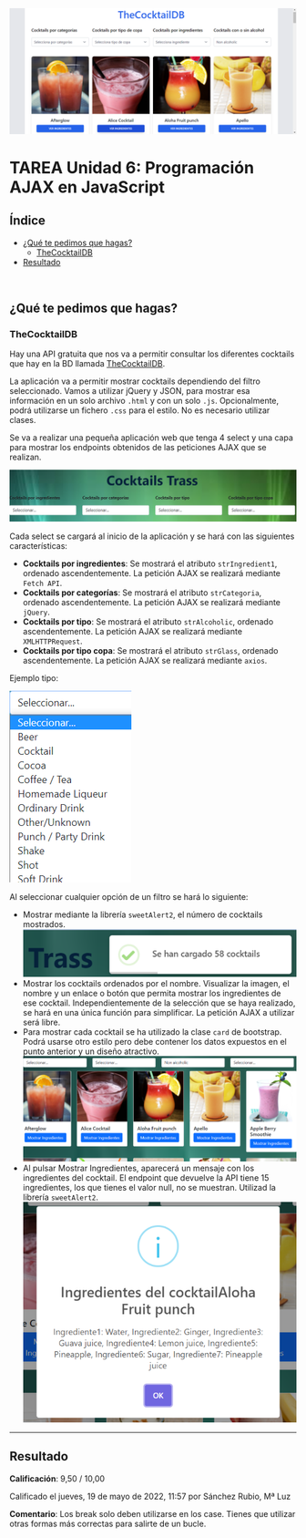[![Captura de pantalla](docs/screenshot.png)](https://lhjc-dwec-tarea6.netlify.app/)

# TAREA Unidad 6: Programación AJAX en JavaScript

## Índice

- [¿Qué te pedimos que hagas?](#qué-te-pedimos-que-hagas)
	- [TheCocktailDB](#thecocktaildb)
- [Resultado](#resultado)

<br>

## ¿Qué te pedimos que hagas?

### TheCocktailDB

Hay una API gratuita que nos va a permitir consultar los diferentes cocktails que hay en la BD llamada [TheCocktailDB](https://www.thecocktaildb.com/api.php).  

La aplicación va a permitir mostrar cocktails dependiendo del filtro seleccionado. Vamos a utilizar jQuery y JSON, para mostrar esa información en un solo archivo `.html` y con un solo `.js`.  Opcionalmente, podrá utilizarse un fichero `.css` para el estilo. No es necesario utilizar clases. 

Se va a realizar una pequeña aplicación web que tenga 4 select y una capa para mostrar los endpoints obtenidos de las peticiones AJAX que se realizan. 

![Imagen general](./img/readme/1.png)

Cada select se cargará al inicio de la aplicación y se hará con las siguientes características: 

- **Cocktails por ingredientes**:  Se mostrará el atributo `strIngredient1`, ordenado ascendentemente. La petición AJAX se realizará mediante `Fetch API`. 
- **Cocktails por categorías**:  Se mostrará el atributo `strCategoria`, ordenado ascendentemente. La petición AJAX se realizará mediante `jQuery`. 
- **Cocktails por tipo**:  Se mostrará el atributo `strAlcoholic`, ordenado ascendentemente. La petición AJAX se realizará mediante `XMLHTTPRequest`. 
- **Cocktails por tipo copa**:  Se mostrará el atributo `strGlass`, ordenado ascendentemente. La petición AJAX se realizará mediante `axios`. 

Ejemplo tipo:

![Select ejemplo](./img/readme/2.png)

Al seleccionar cualquier opción de un filtro se hará lo siguiente:

- Mostrar mediante la librería `sweetAlert2`, el número de cocktails mostrados. ![sweetAlert2 ejemplo](./img/readme/3.png)
- Mostrar los cocktails ordenados por el nombre. Visualizar la imagen, el nombre y un enlace o botón que permita mostrar los ingredientes de ese cocktail. Independientemente de la selección que se haya realizado, se hará en una única función para simplificar. La petición AJAX a utilizar será libre.
- Para mostrar cada cocktail se ha utilizado la clase `card` de bootstrap. Podrá usarse otro estilo pero debe contener los datos expuestos en el punto anterior y un diseño atractivo. ![Ejemplo tipo](./img/readme/4.png)
- Al pulsar Mostrar Ingredientes, aparecerá un mensaje con los ingredientes del cocktail. El endpoint que devuelve la API tiene 15 ingredientes, los que tienes el valor null, no se muestran. Utilizad la librería `sweetAlert2`. ![Ejemplo sweetAlert con ingredientes](./img/readme/5.png)

--- 

## Resultado

**Calificación**: 9,50 / 10,00

Calificado el jueves, 19 de mayo de 2022, 11:57 por Sánchez Rubio, Mª Luz

**Comentario**: Los break solo deben utilizarse en los case. Tienes que utilizar otras formas más correctas para salirte de un bucle.
